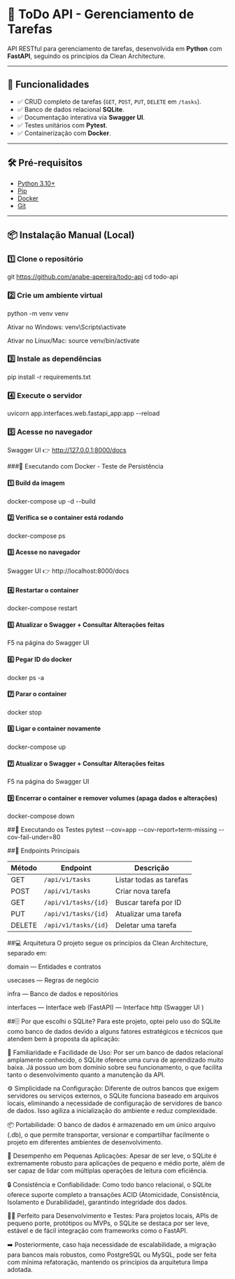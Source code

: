 # 📝 ToDo API - Gerenciamento de Tarefas

API RESTful para gerenciamento de tarefas, desenvolvida em **Python** com **FastAPI**, seguindo os princípios da Clean Architecture.

---

## 🚀 Funcionalidades

- ✅ CRUD completo de tarefas (`GET`, `POST`, `PUT`, `DELETE` em `/tasks`).
- ✅ Banco de dados relacional **SQLite**.
- ✅ Documentação interativa via **Swagger UI**.
- ✅ Testes unitários com **Pytest**.
- ✅ Containerização com **Docker**.

---

## 🛠️ Pré-requisitos

- [Python 3.10+](https://www.python.org/)
- [Pip](https://pip.pypa.io/)
- [Docker](https://www.docker.com/)
- [Git](https://git-scm.com/)

---

## 📦 Instalação Manual (Local)

### 1️⃣ Clone o repositório

git https://github.com/anabe-apereira/todo-api
cd todo-api

### 2️⃣ Crie um ambiente virtual

python -m venv venv

Ativar no Windows:
venv\Scripts\activate

Ativar no Linux/Mac:
source venv/bin/activate

### 3️⃣ Instale as dependências
pip install -r requirements.txt

### 4️⃣ Execute o servidor
uvicorn app.interfaces.web.fastapi_app:app --reload

### 5️⃣ Acesse no navegador
Swagger UI 👉 http://127.0.0.1:8000/docs

###🐳 Executando com Docker - Teste de Persistência

#### 1️⃣ Build da imagem
docker-compose up -d --build

#### 2️⃣ Verifica se o container está rodando
docker-compose ps

#### 3️⃣ Acesse no navegador
Swagger UI 👉 http://localhost:8000/docs

#### 4️⃣ Restartar o container
docker-compose restart

#### 5️⃣ Atualizar o Swagger + Consultar Alterações feitas
F5 na página do Swagger UI 

#### 6️⃣ Pegar ID do docker
docker ps -a

#### 7️⃣ Parar o container
docker stop <container-id>

#### 8️⃣ Ligar o container novamente
docker-compose up 

#### 7️⃣ Atualizar o Swagger + Consultar Alterações feitas
F5 na página do Swagger UI 

#### 9️⃣ Encerrar o container e remover volumes (apaga dados e alterações)
docker-compose down

##🧪 Executando os Testes
pytest --cov=app --cov-report=term-missing --cov-fail-under=80

##🔗 Endpoints Principais

| Método | Endpoint             | Descrição               |
| ------ | -------------------- | ----------------------- |
| GET    | `/api/v1/tasks`      | Listar todas as tarefas |
| POST   | `/api/v1/tasks`      | Criar nova tarefa       |
| GET    | `/api/v1/tasks/{id}` | Buscar tarefa por ID    |
| PUT    | `/api/v1/tasks/{id}` | Atualizar uma tarefa    |
| DELETE | `/api/v1/tasks/{id}` | Deletar uma tarefa      |

##💻 Arquitetura
O projeto segue os princípios da Clean Architecture, separado em:

domain — Entidades e contratos

usecases — Regras de negócio

infra — Banco de dados e repositórios

interfaces — Interface web (FastAPI)
           — Interface http (Swagger UI )

##🗄️ Por que escolhi o SQLite?
Para este projeto, optei pelo uso do SQLite como banco de dados devido a alguns fatores estratégicos e técnicos que atendem bem à proposta da aplicação:

🔧 Familiaridade e Facilidade de Uso:
Por ser um banco de dados relacional amplamente conhecido, o SQLite oferece uma curva de aprendizado muito baixa. Já possuo um bom domínio sobre seu funcionamento, o que facilita tanto o desenvolvimento quanto a manutenção da API.

⚙️ Simplicidade na Configuração:
Diferente de outros bancos que exigem servidores ou serviços externos, o SQLite funciona baseado em arquivos locais, eliminando a necessidade de configuração de servidores de banco de dados. Isso agiliza a inicialização do ambiente e reduz complexidade.

📦 Portabilidade:
O banco de dados é armazenado em um único arquivo (.db), o que permite transportar, versionar e compartilhar facilmente o projeto em diferentes ambientes de desenvolvimento.

🚀 Desempenho em Pequenas Aplicações:
Apesar de ser leve, o SQLite é extremamente robusto para aplicações de pequeno e médio porte, além de ser capaz de lidar com múltiplas operações de leitura com eficiência.

🔒 Consistência e Confiabilidade:
Como todo banco relacional, o SQLite oferece suporte completo a transações ACID (Atomicidade, Consistência, Isolamento e Durabilidade), garantindo integridade dos dados.

👨‍💻 Perfeito para Desenvolvimento e Testes:
Para projetos locais, APIs de pequeno porte, protótipos ou MVPs, o SQLite se destaca por ser leve, estável e de fácil integração com frameworks como o FastAPI.

➡️ Posteriormente, caso haja necessidade de escalabilidade, a migração para bancos mais robustos, como PostgreSQL ou MySQL, pode ser feita com mínima refatoração, mantendo os princípios da arquitetura limpa adotada. 
